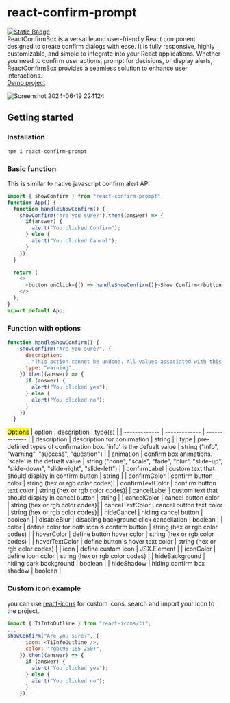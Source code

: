 # react-confirm-prompt
 [![Static Badge](https://img.shields.io/badge/npm-v1.1.0-blue)](https://www.npmjs.com/package/react-confirm-prompt)  <br>
 ReactConfirmBox is a versatile and user-friendly React component designed to create confirm dialogs with ease. It is fully responsive, highly customizable, and simple to integrate into your React applications. Whether you need to confirm user actions, prompt for decisions, or display alerts, ReactConfirmBox provides a seamless solution to enhance user interactions. <br>
[Demo project](https://react-confirm-prompt.netlify.app/)
 
  ![Screenshot 2024-06-19 224124](https://github.com/nipun-dezoysa/react-confirm-prompt/assets/127383230/988542c4-631e-4c93-9627-4cb0637674c6)

## Getting started

### Installation
```
npm i react-confirm-prompt
```
### Basic function
This is similar to native javascript confirm alert API
```javascript
import { showConfirm } from "react-confirm-prompt";
function App() {
  function handleShowConfirm() {
    showConfirm("Are you sure?").then((answer) => {
      if(answer) {
        alert("You clicked Confirm");
      } else {
        alert("You clicked Cancel");
      }
    });
  }

  return (
    <>
      <button onClick={() => handleShowConfirm()}>Show Confirm</button>
    </>
  );
}
export default App;
```
### Function with options
```javascript
function handleShowConfirm() {
    showConfirm("Are you sure?", {
      description:
        "This action cannot be undone. All values associated with this field will be lost.",
      type: "warning",
    }).then((answer) => {
      if (answer) {
        alert("You clicked yes");
      } else {
        alert("You clicked no");
      }
    });
  }
```
<mark>Options</mark>
| option   | description | type(s) |
| ------------- | ------------- | ------------- |
| description | description for conirmation | string |
| type | pre-defined types of confirmation box. 'info' is the defualt value  | string ("info", "warning", "success", "question") |
| animation | confirm box animations. 'scale' is the defualt value  | string ("none", "scale", "fade",  "blur", "slide-up", "slide-down", "slide-right", "slide-left") |
| confirmLabel | custom text that should display in confirm button | string |
| confirmColor | confirm button color | string (hex or rgb color codes)|
| confirmTextColor | confirm button text color | string (hex or rgb color codes)|
| cancelLabel | custom text that should display in cancel button | string |
| cancelColor | cancel button color | string (hex or rgb color codes)|
| cancelTextColor | cancel button text color | string (hex or rgb color codes)|
| hideCancel | hiding cancel button | boolean |
| disableBlur | disabling background click cancellation | boolean |
| color | define color for both icon & confirm button | string (hex or rgb color codes) |
| hoverColor | define button hover color | string (hex or rgb color codes) |
| hoverTextColor | define button's hover text color | string (hex or rgb color codes) |
| icon | define custom icon | JSX.Element |
| iconColor | define icon color | string (hex or rgb color codes) |
| hideBackground | hiding dark background | boolean |
| hideShadow | hiding confirm box shadow | boolean |

### Custom icon example
you can use [react-icons](https://react-icons.github.io/react-icons/) for custom icons. search and import your icon to the project.

```javascript
import { TiInfoOutline } from "react-icons/ti";
...
showConfirm("Are you sure?", {
      icon: <TiInfoOutline />,
      color: "rgb(96 165 250)",
    }).then((answer) => {
      if (answer) {
        alert("You clicked yes");
      } else {
        alert("You clicked no");
      }
    });
```
